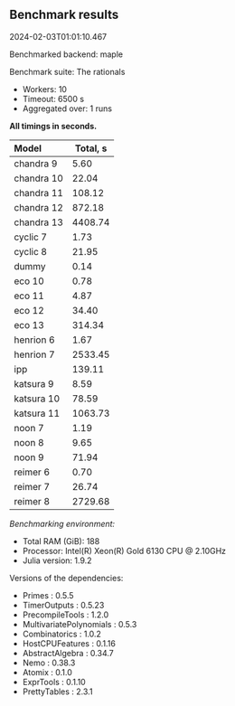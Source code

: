 ## Benchmark results

2024-02-03T01:01:10.467

Benchmarked backend: maple

Benchmark suite: The rationals

- Workers: 10
- Timeout: 6500 s
- Aggregated over: 1 runs

**All timings in seconds.**

|Model|Total, s|
|:----|---|
|chandra 9|5.60|
|chandra 10|22.04|
|chandra 11|108.12|
|chandra 12|872.18|
|chandra 13|4408.74|
|cyclic 7|1.73|
|cyclic 8|21.95|
|dummy|0.14|
|eco 10|0.78|
|eco 11|4.87|
|eco 12|34.40|
|eco 13|314.34|
|henrion 6|1.67|
|henrion 7|2533.45|
|ipp|139.11|
|katsura 9|8.59|
|katsura 10|78.59|
|katsura 11|1063.73|
|noon 7|1.19|
|noon 8|9.65|
|noon 9|71.94|
|reimer 6|0.70|
|reimer 7|26.74|
|reimer 8|2729.68|

*Benchmarking environment:*

* Total RAM (GiB): 188
* Processor: Intel(R) Xeon(R) Gold 6130 CPU @ 2.10GHz
* Julia version: 1.9.2

Versions of the dependencies:

* Primes : 0.5.5
* TimerOutputs : 0.5.23
* PrecompileTools : 1.2.0
* MultivariatePolynomials : 0.5.3
* Combinatorics : 1.0.2
* HostCPUFeatures : 0.1.16
* AbstractAlgebra : 0.34.7
* Nemo : 0.38.3
* Atomix : 0.1.0
* ExprTools : 0.1.10
* PrettyTables : 2.3.1
